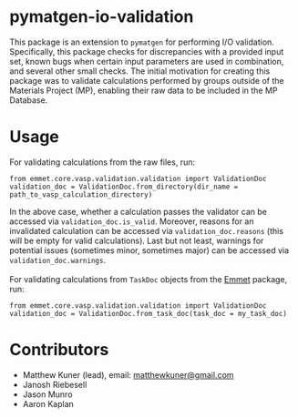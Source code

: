 pymatgen-io-validation
=====

This package is an extension to `pymatgen` for performing I/O validation. Specifically, this package checks for discrepancies with a provided input set, known bugs when certain input parameters are used in combination, and several other small checks. The initial motivation for creating this package was to validate calculations performed by groups outside of the Materials Project (MP), enabling their raw data to be included in the MP Database.


Usage
=====

For validating calculations from the raw files, run:
```
from emmet.core.vasp.validation.validation import ValidationDoc
validation_doc = ValidationDoc.from_directory(dir_name = path_to_vasp_calculation_directory)
```

In the above case, whether a calculation passes the validator can be accessed via `validation_doc.is_valid`. Moreover, reasons for an invalidated calculation can be accessed via `validation_doc.reasons` (this will be empty for valid calculations). Last but not least, warnings for potential issues (sometimes minor, sometimes major) can be accessed via `validation_doc.warnings`.
\
\
For validating calculations from `TaskDoc` objects from the [Emmet](https://github.com/materialsproject/emmet) package, run:
```
from emmet.core.vasp.validation.validation import ValidationDoc
validation_doc = ValidationDoc.from_task_doc(task_doc = my_task_doc)
```

Contributors
=====

* Matthew Kuner (lead), email: matthewkuner@gmail.com
* Janosh Riebesell
* Jason Munro
* Aaron Kaplan

